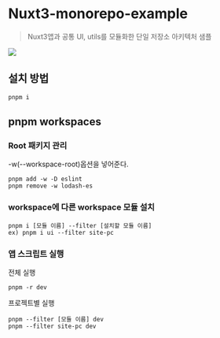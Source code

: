 # Nuxt3-monorepo-example

> Nuxt3앱과 공통 UI, utils를 모듈화한 단일 저장소 아키텍처 샘플

![](../header.png)

## 설치 방법

```sh
pnpm i
```

## pnpm workspaces

### Root 패키지 관리

-w(--workspace-root)옵션을 넣어준다.

```
pnpm add -w -D eslint
pnpm remove -w lodash-es
```

### workspace에 다른 workspace 모듈 설치

```
pnpm i [모듈 이름] --filter [설치할 모듈 이름]
ex) pnpm i ui --filter site-pc
```

### 앱 스크립트 실행

전체 실행

```
pnpm -r dev
```

프로젝트별 실행

```
pnpm --filter [모듈 이름] dev
pnpm --filter site-pc dev
```

